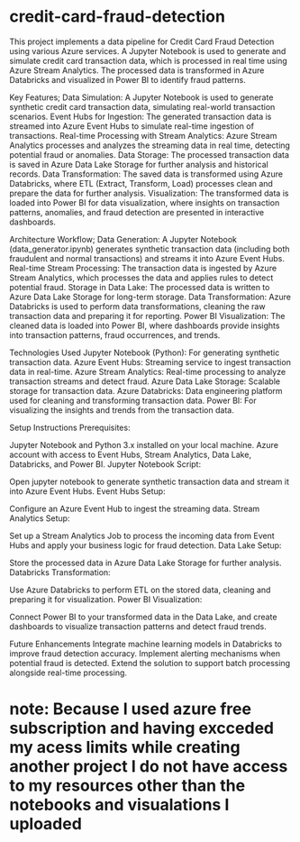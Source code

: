 # credit-card-fraud-detection

This project implements a data pipeline for Credit Card Fraud Detection using various Azure services. A Jupyter Notebook is used to generate and simulate credit card transaction data, which is processed in real time using Azure Stream Analytics. The processed data is transformed in Azure Databricks and visualized in Power BI to identify fraud patterns.

Key Features;
Data Simulation: A Jupyter Notebook is used to generate synthetic credit card transaction data, simulating real-world transaction scenarios.
Event Hubs for Ingestion: The generated transaction data is streamed into Azure Event Hubs to simulate real-time ingestion of transactions.
Real-time Processing with Stream Analytics: Azure Stream Analytics processes and analyzes the streaming data in real time, detecting potential fraud or anomalies.
Data Storage: The processed transaction data is saved in Azure Data Lake Storage for further analysis and historical records.
Data Transformation: The saved data is transformed using Azure Databricks, where ETL (Extract, Transform, Load) processes clean and prepare the data for further analysis.
Visualization: The transformed data is loaded into Power BI for data visualization, where insights on transaction patterns, anomalies, and fraud detection are presented in interactive dashboards.

Architecture Workflow;
Data Generation: A Jupyter Notebook (data_generator.ipynb) generates synthetic transaction data (including both fraudulent and normal transactions) and streams it into Azure Event Hubs.
Real-time Stream Processing: The transaction data is ingested by Azure Stream Analytics, which processes the data and applies rules to detect potential fraud.
Storage in Data Lake: The processed data is written to Azure Data Lake Storage for long-term storage.
Data Transformation: Azure Databricks is used to perform data transformations, cleaning the raw transaction data and preparing it for reporting.
Power BI Visualization: The cleaned data is loaded into Power BI, where dashboards provide insights into transaction patterns, fraud occurrences, and trends.

Technologies Used
Jupyter Notebook (Python): For generating synthetic transaction data.
Azure Event Hubs: Streaming service to ingest transaction data in real-time.
Azure Stream Analytics: Real-time processing to analyze transaction streams and detect fraud.
Azure Data Lake Storage: Scalable storage for transaction data.
Azure Databricks: Data engineering platform used for cleaning and transforming transaction data.
Power BI: For visualizing the insights and trends from the transaction data.

Setup Instructions
Prerequisites:

Jupyter Notebook and Python 3.x installed on your local machine.
Azure account with access to Event Hubs, Stream Analytics, Data Lake, Databricks, and Power BI.
Jupyter Notebook Script:

Open jupyter notebook to generate synthetic transaction data and stream it into Azure Event Hubs.
Event Hubs Setup:

Configure an Azure Event Hub to ingest the streaming data.
Stream Analytics Setup:

Set up a Stream Analytics Job to process the incoming data from Event Hubs and apply your business logic for fraud detection.
Data Lake Setup:

Store the processed data in Azure Data Lake Storage for further analysis.
Databricks Transformation:

Use Azure Databricks to perform ETL on the stored data, cleaning and preparing it for visualization.
Power BI Visualization:

Connect Power BI to your transformed data in the Data Lake, and create dashboards to visualize transaction patterns and detect fraud trends.

Future Enhancements
Integrate machine learning models in Databricks to improve fraud detection accuracy.
Implement alerting mechanisms when potential fraud is detected.
Extend the solution to support batch processing alongside real-time processing.

# note: Because I used azure free subscription and having excceded my acess limits while creating another project I do not have access to my resources other than the notebooks and visualations I uploaded
